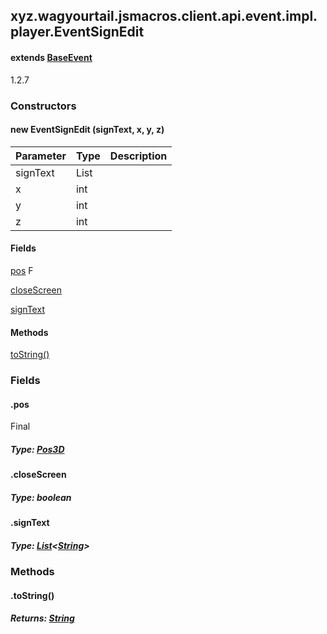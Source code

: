 

xyz.wagyourtail.jsmacros.client.api.event.impl.player.EventSignEdit
-------------------------------------------------------------------

#### extends [BaseEvent](1.9.2/xyz/wagyourtail/jsmacros/core/event/BaseEvent.html)

1.2.7

### Constructors

#### new EventSignEdit (signText, x, y, z)

| Parameter | Type | Description |
|---|---|---|
| signText | List<String> |  |
| x | int |  |
| y | int |  |
| z | int |  |



#### Fields

[pos](#pos)
F


[closeScreen](1.9.2/)


[signText](#signText)



#### Methods

[toString()](#toString-)



### Fields

#### .pos

Final

##### Type: [Pos3D](1.9.2/xyz/wagyourtail/jsmacros/client/api/classes/math/Pos3D.html)



#### .closeScreen


##### Type: boolean



#### .signText


##### Type: [List](https://docs.oracle.com/javase/8/docs/api/index.html?java/util/List.html)<[String](https://docs.oracle.com/javase/8/docs/api/index.html?java/lang/String.html)>



### Methods

#### .toString()


##### Returns: [String](https://docs.oracle.com/javase/8/docs/api/index.html?java/lang/String.html)




